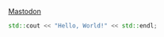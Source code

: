 <a rel="me" href="https://mastodon.online/@aquadogus">Mastodon</a>
```c++
std::cout << "Hello, World!" << std::endl;
```
